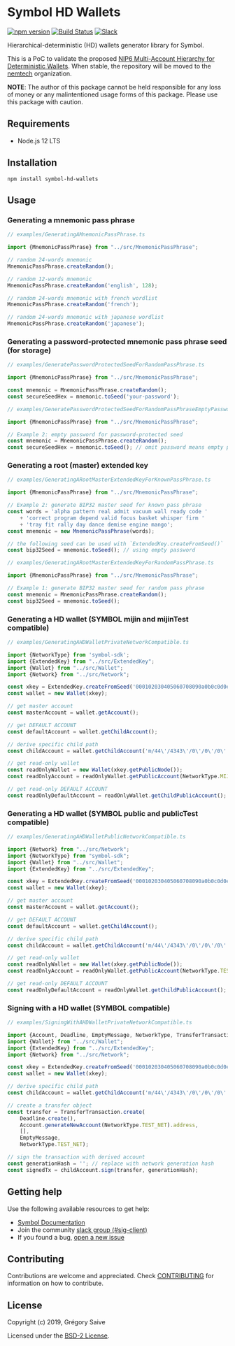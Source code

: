 # Symbol HD Wallets

[![npm version](https://badge.fury.io/js/symbol-hd-wallets.svg)](https://badge.fury.io/js/symbol-hd-wallets)
[![Build Status](https://travis-ci.com/nemtech/symbol-hd-wallets.svg?branch=master)](https://travis-ci.com/nemtech/symbol-hd-wallets)
[![Slack](https://img.shields.io/badge/chat-on%20slack-green.svg)](https://nem2.slack.com/messages/CB0UU89GS//)

Hierarchical-deterministic (HD) wallets generator library for Symbol.

This is a PoC to validate the proposed [NIP6 Multi-Account Hierarchy for Deterministic Wallets](https://github.com/nemtech/NIP/issues/12). When stable, the repository will be moved to the [nemtech](https://github.com/nemtech) organization.

**NOTE**: The author of this package cannot be held responsible for any loss of money or any malintentioned usage forms of this package. Please use this package with caution.

## Requirements

- Node.js 12 LTS

## Installation

`npm install symbol-hd-wallets`

## Usage

### Generating a mnemonic pass phrase

```ts
// examples/GeneratingAMnemonicPassPhrase.ts

import {MnemonicPassPhrase} from "../src/MnemonicPassPhrase";

// random 24-words mnemonic
MnemonicPassPhrase.createRandom();

// random 12-words mnemonic
MnemonicPassPhrase.createRandom('english', 128);

// random 24-words mnemonic with french wordlist
MnemonicPassPhrase.createRandom('french');

// random 24-words mnemonic with japanese wordlist
MnemonicPassPhrase.createRandom('japanese');

```

### Generating a password-protected mnemonic pass phrase seed (for storage)

```ts
// examples/GeneratePasswordProtectedSeedForRandomPassPhrase.ts

import {MnemonicPassPhrase} from "../src/MnemonicPassPhrase";

const mnemonic = MnemonicPassPhrase.createRandom();
const secureSeedHex = mnemonic.toSeed('your-password');

```

```ts
// examples/GeneratePasswordProtectedSeedForRandomPassPhraseEmptyPassword.ts

import {MnemonicPassPhrase} from "../src/MnemonicPassPhrase";

// Example 2: empty password for password-protected seed
const mnemonic = MnemonicPassPhrase.createRandom();
const secureSeedHex = mnemonic.toSeed(); // omit password means empty password: ''

```

### Generating a root (master) extended key

```ts
// examples/GeneratingARootMasterExtendedKeyForKnownPassPhrase.ts

import {MnemonicPassPhrase} from "../src/MnemonicPassPhrase";

// Example 2: generate BIP32 master seed for known pass phrase
const words = 'alpha pattern real admit vacuum wall ready code '
    + 'correct program depend valid focus basket whisper firm '
    + 'tray fit rally day dance demise engine mango';
const mnemonic = new MnemonicPassPhrase(words);

// the following seed can be used with `ExtendedKey.createFromSeed()`
const bip32Seed = mnemonic.toSeed(); // using empty password

```

```ts
// examples/GeneratingARootMasterExtendedKeyForRandomPassPhrase.ts

import {MnemonicPassPhrase} from "../src/MnemonicPassPhrase";

// Example 1: generate BIP32 master seed for random pass phrase
const mnemonic = MnemonicPassPhrase.createRandom();
const bip32Seed = mnemonic.toSeed();

```

### Generating a HD wallet (SYMBOL **mijin** and **mijinTest** compatible)

```ts
// examples/GeneratingAHDWalletPrivateNetworkCompatible.ts

import {NetworkType} from 'symbol-sdk';
import {ExtendedKey} from "../src/ExtendedKey";
import {Wallet} from "../src/Wallet";
import {Network} from "../src/Network";

const xkey = ExtendedKey.createFromSeed('000102030405060708090a0b0c0d0e0f', Network.SYMBOL);
const wallet = new Wallet(xkey);

// get master account
const masterAccount = wallet.getAccount();

// get DEFAULT ACCOUNT
const defaultAccount = wallet.getChildAccount();

// derive specific child path
const childAccount = wallet.getChildAccount('m/44\'/4343\'/0\'/0\'/0\'', NetworkType.MIJIN_TEST);

// get read-only wallet
const readOnlyWallet = new Wallet(xkey.getPublicNode());
const readOnlyAccount = readOnlyWallet.getPublicAccount(NetworkType.MIJIN_TEST);

// get read-only DEFAULT ACCOUNT
const readOnlyDefaultAccount = readOnlyWallet.getChildPublicAccount();

```

### Generating a HD wallet (SYMBOL **public** and **publicTest** compatible)

```ts
// examples/GeneratingAHDWalletPublicNetworkCompatible.ts

import {Network} from "../src/Network";
import {NetworkType} from "symbol-sdk";
import {Wallet} from "../src/Wallet";
import {ExtendedKey} from "../src/ExtendedKey";

const xkey = ExtendedKey.createFromSeed('000102030405060708090a0b0c0d0e0f', Network.SYMBOL);
const wallet = new Wallet(xkey);

// get master account
const masterAccount = wallet.getAccount();

// get DEFAULT ACCOUNT
const defaultAccount = wallet.getChildAccount();

// derive specific child path
const childAccount = wallet.getChildAccount('m/44\'/4343\'/0\'/0\'/0\'', NetworkType.TEST_NET);

// get read-only wallet
const readOnlyWallet = new Wallet(xkey.getPublicNode());
const readOnlyAccount = readOnlyWallet.getPublicAccount(NetworkType.TEST_NET);

// get read-only DEFAULT ACCOUNT
const readOnlyDefaultAccount = readOnlyWallet.getChildPublicAccount();

```

### Signing with a HD wallet (SYMBOL compatible)

```ts
// examples/SigningWithAHDWalletPrivateNetworkCompatible.ts

import {Account, Deadline, EmptyMessage, NetworkType, TransferTransaction} from "symbol-sdk";
import {Wallet} from "../src/Wallet";
import {ExtendedKey} from "../src/ExtendedKey";
import {Network} from "../src/Network";

const xkey = ExtendedKey.createFromSeed('000102030405060708090a0b0c0d0e0f', Network.SYMBOL);
const wallet = new Wallet(xkey);

// derive specific child path
const childAccount = wallet.getChildAccount('m/44\'/4343\'/0\'/0\'/0\'', NetworkType.TEST_NET);

// create a transfer object
const transfer = TransferTransaction.create(
    Deadline.create(),
    Account.generateNewAccount(NetworkType.TEST_NET).address,
    [],
    EmptyMessage,
    NetworkType.TEST_NET);

// sign the transaction with derived account
const generationHash = ''; // replace with network generation hash
const signedTx = childAccount.sign(transfer, generationHash);

```
## Getting help

Use the following available resources to get help:

- [Symbol Documentation][docs]
- Join the community [slack group (#sig-client)][slack] 
- If you found a bug, [open a new issue][issues]

## Contributing

Contributions are welcome and appreciated. 
Check [CONTRIBUTING](CONTRIBUTING.md) for information on how to contribute.

## License

Copyright (c) 2019, Grégory Saive

Licensed under the [BSD-2 License](LICENSE).

[self]: https://github.com/nemtech/symbol-hd-wallets
[docs]: https://nemtech.github.io
[issues]: https://github.com/nemtech/symbol-hd-wallets/issues
[slack]: https://join.slack.com/t/nem2/shared_invite/enQtMzY4MDc2NTg0ODgyLWZmZWRiMjViYTVhZjEzOTA0MzUyMTA1NTA5OWQ0MWUzNTA4NjM5OTJhOGViOTBhNjkxYWVhMWRiZDRkOTE0YmU
